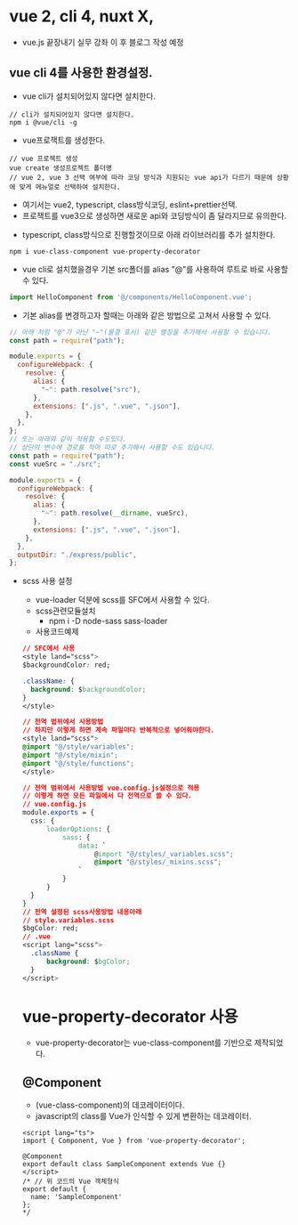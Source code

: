 # vue 2, cli 4, nuxt X, 
* vue.js 끝장내기 실무 강좌 이 후 블로그 작성 예정 
## vue cli 4를 사용한 환경설정.
* vue cli가 설치되어있지 않다면 설치한다.
```
// cli가 설치되어있지 않다면 설치한다.
npm i @vue/cli -g
```
* vue프로잭트를 생성한다.
```
// vue 프로젝트 생성
vue create 생성프로젝트 폴더명
// vue 2, vue 3 선택 여부에 따라 코딩 방식과 지원되는 vue api가 다르기 때문에 상황에 맞게 메뉴얼로 선택하여 설치한다.
```
  - 여기서는 vue2, typescript, class방식코딩, eslint+prettier선택.
  - 프로잭트를 vue3으로 생성하면 새로운 api와 코딩방식이 좀 달라지므로 유의한다.
* typescript, class방식으로 진행할것이므로 아래 라이브러리를 추가 설치한다.
```
npm i vue-class-component vue-property-decorator
```
* vue cli로 설치했을경우 기본 src폴더를 alias "@"를 사용하여 루트로 바로 사용할 수 있다.
```javascript
import HelloComponent from '@/components/HelloComponent.vue';
```
* 기본 alias를 변경하고자 할때는 아래와 같은 방법으로 고쳐서 사용할 수 있다.
```javascript
// 아래 처럼 "@"가 아닌 "~"(물결 표시) 같은 별칭을 추가해서 사용할 수 있습니다.
const path = require("path");

module.exports = {
  configureWebpack: {
    resolve: {
      alias: {
        "~": path.resolve("src"),
      },
      extensions: [".js", ".vue", ".json"],
    },
  },
};
// 또는 아래와 같이 적용할 수도있다.
// 상단의 변수에 경로를 적어 따로 추가해서 사용할 수도 있습니다.
const path = require("path");
const vueSrc = "./src";

module.exports = {
  configureWebpack: {
    resolve: {
      alias: {
        "~": path.resolve(__dirname, vueSrc),
      },
      extensions: [".js", ".vue", ".json"],
    },
  },
  outputDir: "./express/public",
};
```
* scss 사용 설정
  - vue-loader 덕분에 scss를 SFC에서 사용할 수 있다.
  - scss관련모듈설치
    - npm i -D node-sass sass-loader
  - 사용코드예제
  ```css
  // SFC에서 사용
  <style land="scss">
  $backgroundColor: red;
  
  .className: {
    background: $backgroundColor;
  }
  </style>

  // 전역 법위에서 사용방법
  // 하지만 이렇게 하면 계속 파일마다 반복적으로 넣어줘야한다.
  <style land="scss">
  @import "@/style/variables";
  @import "@/style/mixin";
  @import "@/style/functions";
  </style>

  // 전역 범위에서 사용방법 vue.config.js설정으로 적용
  // 이렇게 하면 모든 파일에서 다 전역으로 쓸 수 있다.
  // vue.config.js
  module.exports = {
    css: {
        loaderOptions: {
            sass: {
                data: `
                    @import "@/styles/_variables.scss";
                    @import "@/styles/_mixins.scss";
                `
            }
        }
    }
  }
  // 전역 설정된 scss사용방법 내용아래
  // style.variables.scss
  $bgColor: red;
  // .vue
  <script lang="scss">
    .className {
        background: $bgColor;
    }
  </script>
  ```

  # vue-property-decorator 사용
  * vue-property-decorator는 vue-class-component를 기반으로 제작되었다.
  ## @Component
  * (vue-class-component)의 데코레이터이다.
  * javascript의 class를 Vue가 인식할 수 있게 변환하는 데코레이터.
  ```vue
  <script lang="ts">
  import { Component, Vue } from 'vue-property-decorator';

  @Component
  export default class SampleComponent extends Vue {}
  </script>
  /* // 위 코드의 Vue 객체형식
  export default {
    name: 'SampleComponent'
  };
  */
  ```
